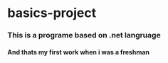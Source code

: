 # basics-project
### This is a programe based on .net langruage
#### And thats my first work when i was a freshman 
